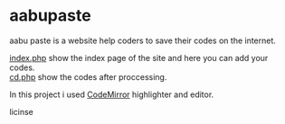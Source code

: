# aabupaste
aabu paste is a website help coders to save their codes on the internet.


[index.php](index.php) show the index page of the site and here you can add your codes.<br>
[cd.php](cd.php) show the codes after proccessing.

In this project i used [CodeMirror](http://codemirror.com) highlighter and editor.

licinse 

